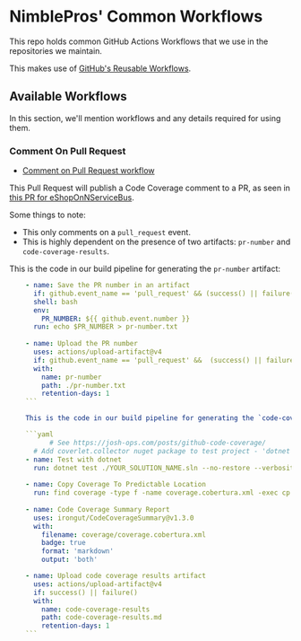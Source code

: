 # NimblePros' Common Workflows

This repo holds common GitHub Actions Workflows that we use in the repositories we maintain.

This makes use of [GitHub's Reusable Workflows](https://docs.github.com/en/actions/sharing-automations/reusing-workflows).

## Available Workflows

In this section, we'll mention workflows and any details required for using them.

### Comment On Pull Request

- [Comment on Pull Request workflow](https://github.com/NimblePros/NimblePros.GitHub.Workflows/blob/main/.github/workflows/comment-on-pr.yml)

This Pull Request will publish a Code Coverage comment to a PR, as seen in [this PR for eShopOnNServiceBus](https://github.com/NimblePros/eShopOnNServiceBus/pull/7).

Some things to note:

- This only comments on a `pull_request` event.
- This is highly dependent on the presence of two artifacts: `pr-number` and `code-coverage-results`.

This is the code in our build pipeline for generating the `pr-number` artifact:

```yaml
    - name: Save the PR number in an artifact
      if: github.event_name == 'pull_request' && (success() || failure()) 
      shell: bash
      env:
        PR_NUMBER: ${{ github.event.number }}
      run: echo $PR_NUMBER > pr-number.txt
  
    - name: Upload the PR number
      uses: actions/upload-artifact@v4
      if: github.event_name == 'pull_request' &&  (success() || failure())
      with:
        name: pr-number
        path: ./pr-number.txt
        retention-days: 1
    ```

    This is the code in our build pipeline for generating the `code-coverage-results` artifact:

    ```yaml
          # See https://josh-ops.com/posts/github-code-coverage/
      # Add coverlet.collector nuget package to test project - 'dotnet add <TestProject.cspoj> package coverlet
    - name: Test with dotnet
      run: dotnet test ./YOUR_SOLUTION_NAME.sln --no-restore --verbosity normal --collect:"XPlat Code Coverage" --logger trx --results-directory coverage
      
    - name: Copy Coverage To Predictable Location
      run: find coverage -type f -name coverage.cobertura.xml -exec cp -p {} coverage/coverage.cobertura.xml \;
      
    - name: Code Coverage Summary Report
      uses: irongut/CodeCoverageSummary@v1.3.0
      with:
        filename: coverage/coverage.cobertura.xml
        badge: true
        format: 'markdown'
        output: 'both'

    - name: Upload code coverage results artifact
      uses: actions/upload-artifact@v4
      if: success() || failure()
      with:
        name: code-coverage-results
        path: code-coverage-results.md
        retention-days: 1
    ```
